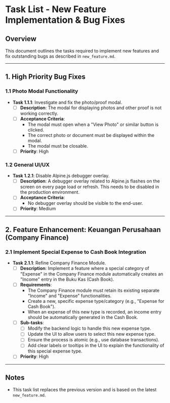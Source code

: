 # Task List - New Feature Implementation & Bug Fixes

## Overview
This document outlines the tasks required to implement new features and fix outstanding bugs as described in `new_feature.md`.

---

## 1. High Priority Bug Fixes

### 1.1 Photo Modal Functionality
- **Task 1.1.1**: Investigate and fix the photo/proof modal.
  - [ ] **Description**: The modal for displaying photos and other proof is not working correctly.
  - [ ] **Acceptance Criteria**:
    - The modal must open when a "View Photo" or similar button is clicked.
    - The correct photo or document must be displayed within the modal.
    - The modal must be closable.
  - [ ] **Priority**: High

### 1.2 General UI/UX
- **Task 1.2.1**: Disable Alpine.js debugger overlay.
  - [ ] **Description**: A debugger overlay related to Alpine.js flashes on the screen on every page load or refresh. This needs to be disabled in the production environment.
  - [ ] **Acceptance Criteria**:
    - No debugger overlay should be visible to the end-user.
  - [ ] **Priority**: Medium

---

## 2. Feature Enhancement: Keuangan Perusahaan (Company Finance)

### 2.1 Implement Special Expense to Cash Book Integration
- **Task 2.1.1**: Refine Company Finance Module.
  - [ ] **Description**: Implement a feature where a special category of "Expense" in the Company Finance module automatically creates an "Income" entry in the Buku Kas (Cash Book).
  - [ ] **Requirements**:
    - The Company Finance module must retain its existing separate "Income" and "Expense" functionalities.
    - Create a new, specific expense type/category (e.g., "Expense for Cash Book").
    - When an expense of this new type is recorded, an income entry should be automatically generated in the Cash Book.
  - [ ] **Sub-tasks**:
    - [ ] Modify the backend logic to handle this new expense type.
    - [ ] Update the UI to allow users to select this new expense type.
    - [ ] Ensure the process is atomic (e.g., use database transactions).
    - [ ] Add clear labels or tooltips in the UI to explain the functionality of this special expense type.
  - [ ] **Priority**: High

---

## Notes
- This task list replaces the previous version and is based on the latest `new_feature.md`.
